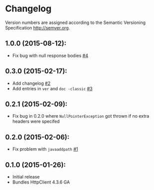 # Changelog

Version numbers are assigned according to the Semantic Versioning Specification <http://semver.org>.

## 1.0.0 (2015-08-12):
 * Fix bug with null response bodies [#4](https://github.com/psexton/missing-http/issues/4)

## 0.3.0 (2015-02-17):

 * Add changelog [#2](https://github.com/psexton/missing-http/issues/2)
 * Add entries in `ver` and `doc -classic` [#3](https://github.com/psexton/missing-http/issues/3)

## 0.2.1 (2015-02-09):

 * Fix bug in 0.2.0 where `NullPointerException` got thrown if no extra headers were specifed

## 0.2.0 (2015-02-06):

 * Fix problem with `javaaddpath` [#1](https://github.com/psexton/missing-http/issues/1)

## 0.1.0 (2015-01-26):

 * Initial release
 * Bundles HttpClient 4.3.6 GA
